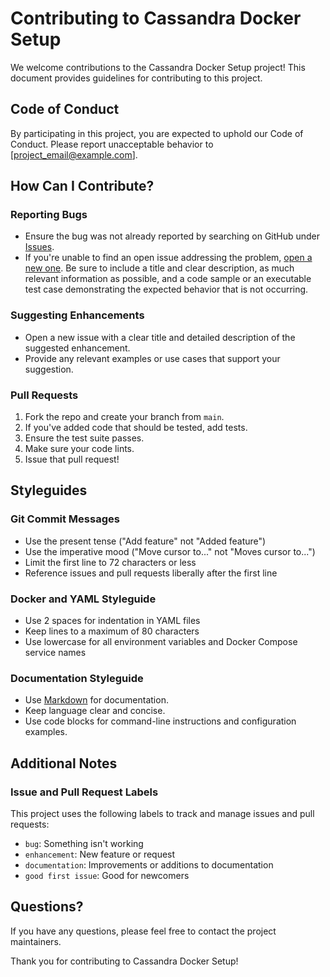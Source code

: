 # Contributing to Cassandra Docker Setup

We welcome contributions to the Cassandra Docker Setup project! This document provides guidelines for contributing to this project.

## Code of Conduct

By participating in this project, you are expected to uphold our Code of Conduct. Please report unacceptable behavior to [project_email@example.com].

## How Can I Contribute?

### Reporting Bugs

- Ensure the bug was not already reported by searching on GitHub under [Issues](https://github.com/yourusername/cassandra-docker-setup/issues).
- If you're unable to find an open issue addressing the problem, [open a new one](https://github.com/yourusername/cassandra-docker-setup/issues/new). Be sure to include a title and clear description, as much relevant information as possible, and a code sample or an executable test case demonstrating the expected behavior that is not occurring.

### Suggesting Enhancements

- Open a new issue with a clear title and detailed description of the suggested enhancement.
- Provide any relevant examples or use cases that support your suggestion.

### Pull Requests

1. Fork the repo and create your branch from `main`.
2. If you've added code that should be tested, add tests.
3. Ensure the test suite passes.
4. Make sure your code lints.
5. Issue that pull request!

## Styleguides

### Git Commit Messages

- Use the present tense ("Add feature" not "Added feature")
- Use the imperative mood ("Move cursor to..." not "Moves cursor to...")
- Limit the first line to 72 characters or less
- Reference issues and pull requests liberally after the first line

### Docker and YAML Styleguide

- Use 2 spaces for indentation in YAML files
- Keep lines to a maximum of 80 characters
- Use lowercase for all environment variables and Docker Compose service names

### Documentation Styleguide

- Use [Markdown](https://daringfireball.net/projects/markdown/) for documentation.
- Keep language clear and concise.
- Use code blocks for command-line instructions and configuration examples.

## Additional Notes

### Issue and Pull Request Labels

This project uses the following labels to track and manage issues and pull requests:

- `bug`: Something isn't working
- `enhancement`: New feature or request
- `documentation`: Improvements or additions to documentation
- `good first issue`: Good for newcomers

## Questions?

If you have any questions, please feel free to contact the project maintainers.

Thank you for contributing to Cassandra Docker Setup!
